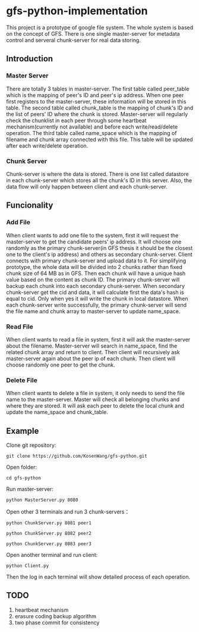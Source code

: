 # gfs-python-implementation
This project is a prototype of google file system. The whole system is based on the concept of GFS. There is one single master-server for metadata control and serveral chunk-server for real data storing.

## Introduction
### Master Server
There are totally 3 tables in master-server. The first table called peer_table which is the mapping of peer's ID and peer's ip address. When one peer first registers to the master-server, these information will be stored in this table. The second table called chunk_table is the mapping of chunk's ID and the list of peers' ID where the chunk is stored. Master-server will regularly check the chunklist in each peer through some heartbeat mechanism(currently not available) and before each write/read/delete operation. The third table called name_space which is the mapping of filename and chunk array connected with this file. This table will be updated after each write/delete operation.

### Chunk Server
Chunk-server is where the data is stored. There is one list called datastore in each chunk-server which stores all the chunk's ID in this server. Also, the data flow will only happen between client and each chunk-server.

## Funcionality
### Add File
When client wants to add one file to the system, first it will request the master-server to get the candidate peers' ip address. It will choose one randomly as the primary chunk-server(in GFS thesis it should be the closest one to the client's ip address) and others as secondary chunk-server. Client connects with primary chunk-server and upload data to it. For simplifying prototype, the whole data will be divided into 2 chunks rather than fixed chunk size of 64 MB as in GFS. Then each chunk will have a unique hash value based on the content as chunk ID. The primary chunk-server will backup each chunk into each secondary chunk-server. When secondary chunk-server get the cid and data, it will calculate first the data's hash is equal to cid. Only when yes it will write the chunk in local datastore. When each chunk-server write successfully, the primary chunk-server will send the file name and chunk array to master-server to update name_space.

### Read File
When client wants to read a file in system, first it will ask the master-server about the filename. Master-server will search in name_space, find the related chunk array and return to client. Then client will recursively ask master-server again about the peer ip of each chunk. Then client will choose randomly one peer to get the chunk.

### Delete File
When client wants to delete a file in system, it only needs to send the file name to the master-server. Master will check all belonging chunks and where they are stored. It will ask each peer to delete the local chunk and update the name_space and chunk_table.

## Example
Clone git repository:

`git clone https://github.com/KosenWang/gfs-python.git`

Open folder:

`cd gfs-python`

Run master-server:

`python MasterServer.py 8080`

Open other 3 terminals and run 3 chunk-servers：

`python ChunkServer.py 8081 peer1`

`python ChunkServer.py 8082 peer2`

`python ChunkServer.py 8083 peer3`

Open another terminal and run client:

`python Client.py`

Then the log in each terminal will show detailed process of each operation.

## TODO
1. heartbeat mechanism
2. erasure coding backup algorithm
3. two phase commit for consistency